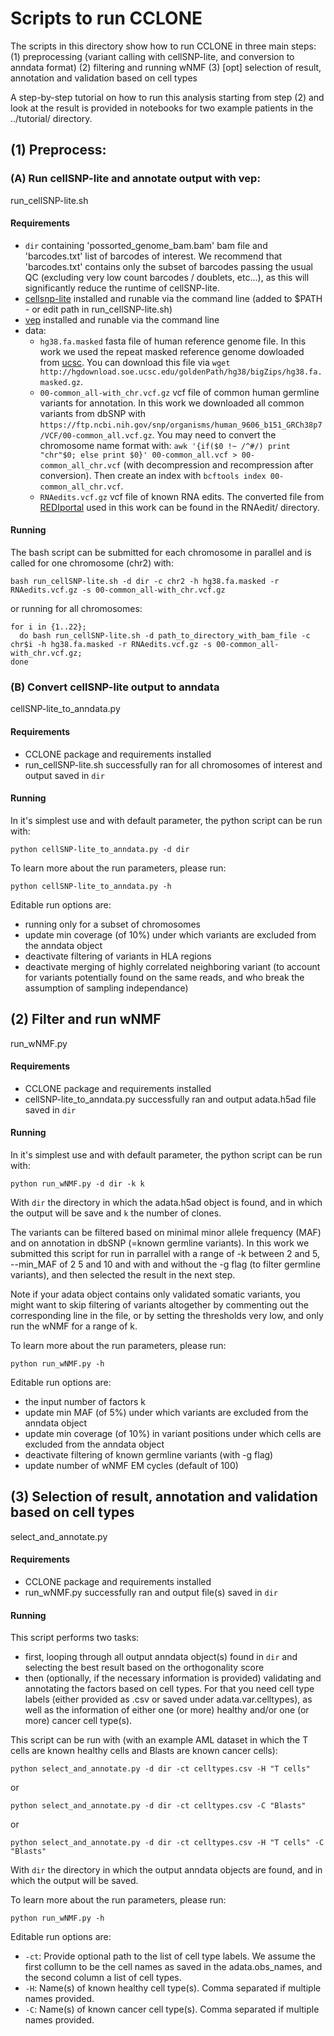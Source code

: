 # Scripts to run CCLONE

The scripts in this directory show how to run CCLONE in three main steps:
(1) preprocessing (variant calling with cellSNP-lite, and conversion to anndata format) 
(2) filtering and running wNMF
(3) [opt] selection of result, annotation and validation based on cell types

A step-by-step tutorial on how to run this analysis starting from step (2) and look at the result is provided in notebooks for two example patients in the ../tutorial/ directory.

## (1) Preprocess:
### (A) Run cellSNP-lite and annotate output with vep:
run_cellSNP-lite.sh

#### Requirements
- ```dir``` containing 'possorted_genome_bam.bam' bam file and 'barcodes.txt' list of barcodes of interest. We recommend that 'barcodes.txt' contains only the subset of barcodes passing the usual QC (excluding very low count barcodes / doublets, etc...), as this will significantly reduce the runtime of cellSNP-lite.
- [cellsnp-lite](https://cellsnp-lite.readthedocs.io/en/latest/) installed and runable via the command line (added to $PATH - or edit path in run_cellSNP-lite.sh)
- [vep](https://www.ensembl.org/info/docs/tools/vep/index.html) installed and runable via the command line
- data:
  - ```hg38.fa.masked``` fasta file of human reference genome file. In this work we used the repeat masked reference genome dowloaded from [ucsc](https://genome.ucsc.edu/index.html). You can download this file via ```wget http://hgdownload.soe.ucsc.edu/goldenPath/hg38/bigZips/hg38.fa.masked.gz```.
  - ```00-common_all-with_chr.vcf.gz``` vcf file of common human germline variants for annotation. In this work we downloaded all common variants from dbSNP with ```https://ftp.ncbi.nih.gov/snp/organisms/human_9606_b151_GRCh38p7/VCF/00-common_all.vcf.gz```. You may need to convert the chromosome name format with: ```awk '{if($0 !~ /^#/) print "chr"$0; else print $0}' 00-common_all.vcf > 00-common_all_chr.vcf``` (with decompression and recompression after conversion). Then create an index with ```bcftools index 00-common_all_chr.vcf```.
  - ```RNAedits.vcf.gz``` vcf file of known RNA edits. The converted file from [REDIportal](http://srv00.recas.ba.infn.it/atlas/) used in this work can be found in the RNAedit/ directory.
    
#### Running 
The bash script can be submitted for each chromosome in parallel and is called for one chromosome (chr2) with:
```
bash run_cellSNP-lite.sh -d dir -c chr2 -h hg38.fa.masked -r RNAedits.vcf.gz -s 00-common_all-with_chr.vcf.gz
```
or running for all chromosomes:
```
for i in {1..22};
  do bash run_cellSNP-lite.sh -d path_to_directory_with_bam_file -c chr$i -h hg38.fa.masked -r RNAedits.vcf.gz -s 00-common_all-with_chr.vcf.gz;
done
```

### (B) Convert cellSNP-lite output to anndata
cellSNP-lite_to_anndata.py

#### Requirements
- CCLONE package and requirements installed
- run_cellSNP-lite.sh successfully ran for all chromosomes of interest and output saved in ```dir```

#### Running 
In it's simplest use and with default parameter, the python script can be run with:
```
python cellSNP-lite_to_anndata.py -d dir
```
To learn more about the run parameters, please run:
```
python cellSNP-lite_to_anndata.py -h
```
Editable run options are:
- running only for a subset of chromosomes
- update min coverage (of 10%) under which variants are excluded from the anndata object
- deactivate filtering of variants in HLA regions
- deactivate merging of highly correlated neighboring variant (to account for variants potentially found on the same reads, and who break the assumption of sampling independance)

## (2) Filter and run wNMF
run_wNMF.py

#### Requirements
- CCLONE package and requirements installed
- cellSNP-lite_to_anndata.py successfully ran and output adata.h5ad file saved in ```dir```

#### Running 
In it's simplest use and with default parameter, the python script can be run with:
```
python run_wNMF.py -d dir -k k
```
With ```dir``` the directory in which the adata.h5ad object is found, and in which the output will be save and ```k``` the number of clones. 

The variants can be filtered based on minimal minor allele frequency (MAF) and on annotation in dbSNP (=known germline variants). In this work we submitted this script for run in parrallel with a range of -k between 2 and 5, --min_MAF of 2 5 and 10 and with and without the -g flag (to filter germline variants), and then selected the result in the next step.

Note if your adata object contains only validated somatic variants, you might want to skip filtering of variants altogether by commenting out the corresponding line in the file, or by setting the thresholds very low, and only run the wNMF for a range of k.

To learn more about the run parameters, please run:
```
python run_wNMF.py -h
```
Editable run options are:
- the input number of factors k
- update min MAF (of 5%) under which variants are excluded from the anndata object
- update min coverage (of 10%) in variant positions under which cells are excluded from the anndata object
- deactivate filtering of known germline variants (with -g flag)
- update number of wNMF EM cycles (default of 100)

## (3) Selection of result, annotation and validation based on cell types
select_and_annotate.py

#### Requirements
- CCLONE package and requirements installed
- run_wNMF.py successfully ran and output file(s) saved in ```dir```

#### Running 
This script performs two tasks:
- first, looping through all output anndata object(s) found in ```dir``` and selecting the best result based on the orthogonality score
- then (optionally, if the necessary information is provided) validating and annotating the factors based on cell types. For that you need cell type labels (either provided as .csv or saved under adata.var.celltypes), as well as the information of either one (or more) healthy and/or one (or more) cancer cell type(s).

This script can be run with (with an example AML dataset in which the T cells are known healthy cells and Blasts are known cancer cells):
```
python select_and_annotate.py -d dir -ct celltypes.csv -H "T cells"
```
or 
```
python select_and_annotate.py -d dir -ct celltypes.csv -C "Blasts"
```
or 
```
python select_and_annotate.py -d dir -ct celltypes.csv -H "T cells" -C "Blasts"
```
With ```dir``` the directory in which the output anndata objects are found, and in which the output will be saved.

To learn more about the run parameters, please run:
```
python run_wNMF.py -h
```
Editable run options are:
- ```-ct```: Provide optional path to the list of cell type labels. We assume the first collumn to be the cell names as saved in the adata.obs_names, and the second column a list of cell types.
- ```-H```: Name(s) of known healthy cell type(s). Comma separated if multiple names provided.
- ```-C```: Name(s) of known cancer cell type(s). Comma separated if multiple names provided.
